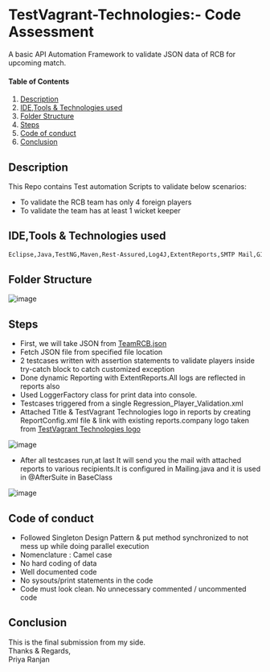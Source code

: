 # TestVagrant-Technologies:- Code Assessment

A basic API Automation Framework to validate JSON data of RCB for upcoming match.
#### Table of Contents
1.  [Description](#description)
2.  [IDE,Tools & Technologies used](#installation)
3.  [Folder Structure](#usage)
4.  [Steps](#links)
5.  [Code of conduct](#contribute)
8.  [Conclusion](#license)

## <a id="description"></a>Description

This Repo contains Test automation Scripts to validate below scenarios:
* To validate the RCB team has only 4 foreign players
* To validate the team has at least 1 wicket keeper

## <a id="installation"></a>IDE,Tools & Technologies used

```bash
Eclipse,Java,TestNG,Maven,Rest-Assured,Log4J,ExtentReports,SMTP Mail,GIT,JSON Validator
```

## <a id="usage"></a>Folder Structure

![image](https://user-images.githubusercontent.com/46869321/190876313-2d42d9b4-1c31-4245-aad2-0ec203a614f0.png)


## <a id="links"></a>Steps

*   First, we will take JSON from [TeamRCB.json](https://gist.github.com/kumarpani/1e759f27ae302be92ad51ec09955e765)
*   Fetch JSON file from specified file location
*   2 testcases written with assertion statements to validate players inside try-catch block to catch customized exception
*   Done dynamic Reporting with ExtentReports.All logs are reflected in reports also
*   Used LoggerFactory class for print data into console.
*   Testcases triggered from a single Regression_Player_Validation.xml
*   Attached Title & TestVagrant Technologies logo in reports by creating ReportConfig.xml file & link with existing reports.company logo taken from [TestVagrant Technologies logo](https://media-exp1.licdn.com/dms/image/C4E0BAQHbAbSCBOYGIQ/company-logo_200_200/0/1520937439451?e=2159024400&v=beta&t=BDZxgYSM2UtT46BK1Oglh0WEGC6dT3-iJdK0f8dB4Rs)

![image](https://user-images.githubusercontent.com/46869321/190624843-2085d1a2-66b6-4e51-b065-15545bc82540.png)

*   After all testcases run,at last It will send you the mail with attached reports to various recipients.It is configured in Mailing.java and it is used in      @AfterSuite in BaseClass

![image](https://user-images.githubusercontent.com/46869321/190625297-7883a865-258b-4da9-bc72-7837cd05b213.png)

## <a id="contribute"></a>Code of conduct

*   Followed Singleton Design Pattern & put method synchronized to not mess up while doing parallel execution
*   Nomenclature : Camel case
*   No hard coding of data
*   Well documented code
*   No sysouts/print statements in the code
*   Code must look clean. No unnecessary commented / uncommented code

## <a id="license"></a>Conclusion

This is the final submission from my side.\
Thanks & Regards,\
Priya Ranjan
